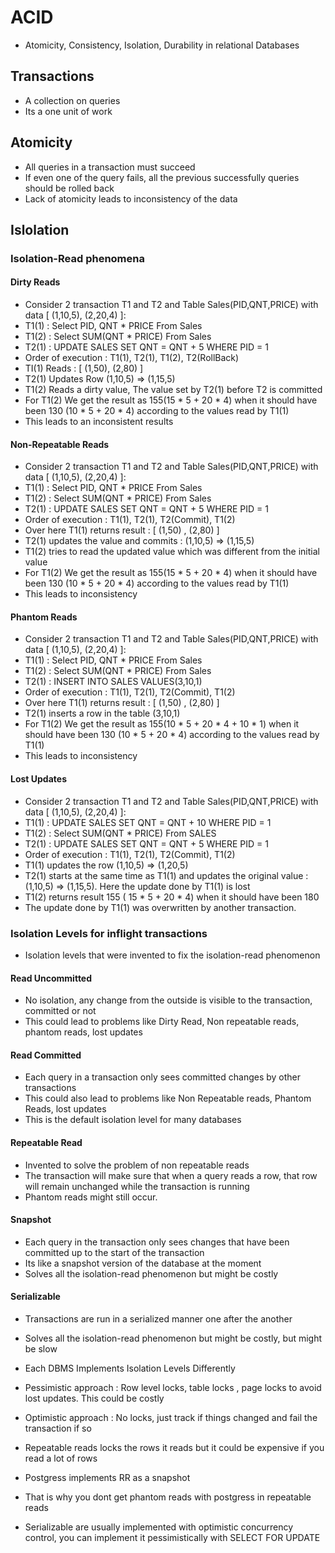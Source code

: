 # ACID 

- Atomicity, Consistency, Isolation, Durability in relational Databases

## Transactions 

- A collection on queries 
- Its a one unit of work

## Atomicity 

- All queries in a transaction must succeed 
- If even one of the query fails, all the previous successfully queries should be rolled back 
- Lack of atomicity leads to inconsistency of the data

## Islolation

### Isolation-Read phenomena 

#### Dirty Reads 

- Consider 2 transaction T1 and T2 and Table Sales(PID,QNT,PRICE) with data [ (1,10,5), (2,20,4) ]:
- T1(1) : Select PID, QNT * PRICE From Sales 
- T1(2) : Select SUM(QNT * PRICE) From Sales 
- T2(1) : UPDATE SALES SET QNT = QNT + 5 WHERE PID = 1
- Order of execution : T1(1), T2(1), T1(2), T2(RollBack)
- TI(1) Reads : [ (1,50), (2,80) ]
- T2(1) Updates Row (1,10,5) => (1,15,5)
- T1(2) Reads a dirty value, The value set by T2(1) before T2 is committed
- For T1(2) We get the result as 155(15 * 5 + 20 * 4) when it should have been 130 (10 * 5 + 20 * 4) according to the values read by T1(1)
- This leads to an inconsistent results

#### Non-Repeatable Reads
- Consider 2 transaction T1 and T2 and Table Sales(PID,QNT,PRICE) with data [ (1,10,5), (2,20,4) ]:
- T1(1) : Select PID, QNT * PRICE From Sales
- T1(2) : Select SUM(QNT * PRICE) From Sales
- T2(1) : UPDATE SALES SET QNT = QNT + 5 WHERE PID = 1
- Order of execution : T1(1), T2(1), T2(Commit), T1(2)
- Over here T1(1) returns result : [ (1,50) , (2,80) ]
- T2(1) updates the value and commits : (1,10,5) => (1,15,5)
- T1(2) tries to read the updated value which was different from the initial value
- For T1(2) We get the result as 155(15 * 5 + 20 * 4) when it should have been 130 (10 * 5 + 20 * 4) according to the values read by T1(1)
- This leads to inconsistency 

#### Phantom Reads
- Consider 2 transaction T1 and T2 and Table Sales(PID,QNT,PRICE) with data [ (1,10,5), (2,20,4) ]:
- T1(1) : Select PID, QNT * PRICE From Sales
- T1(2) : Select SUM(QNT * PRICE) From Sales
- T2(1) : INSERT INTO SALES VALUES(3,10,1)
- Order of execution : T1(1), T2(1), T2(Commit), T1(2)
- Over here T1(1) returns result : [ (1,50) , (2,80) ]
- T2(1) inserts a row in the table (3,10,1)
- For T1(2) We get the result as 155(10 * 5 + 20 * 4 + 10 * 1) when it should have been 130 (10 * 5 + 20 * 4) according to the values read by T1(1)
- This leads to inconsistency

#### Lost Updates
- Consider 2 transaction T1 and T2 and Table Sales(PID,QNT,PRICE) with data [ (1,10,5), (2,20,4) ]:
- T1(1) : UPDATE SALES SET QNT = QNT + 10 WHERE PID = 1
- T1(2) : Select SUM(QNT * PRICE) From SALES
- T2(1) : UPDATE SALES SET QNT = QNT + 5 WHERE PID = 1
- Order of execution : T1(1), T2(1), T2(Commit), T1(2)
- T1(1) updates the row (1,10,5) => (1,20,5)
- T2(1) starts at the same time as T1(1) and updates the original value : (1,10,5) => (1,15,5). Here the update done by T1(1) is lost
- T1(2) returns result 155 ( 15 * 5 + 20 * 4) when it should have been 180 
- The update done by T1(1) was overwritten by another transaction.

### Isolation Levels for inflight transactions

- Isolation levels that were invented to fix the isolation-read phenomenon

#### Read Uncommitted 
- No isolation, any change from the outside is visible to the transaction, committed or not 
- This could lead to problems like Dirty Read, Non repeatable reads, phantom reads, lost updates

#### Read Committed
- Each query in a transaction only sees committed changes by other transactions
- This could also lead to problems like Non Repeatable reads, Phantom Reads, lost updates
- This is the default isolation level for many databases

#### Repeatable Read
- Invented to solve the problem of non repeatable reads
- The transaction will make sure that when a query reads a row, that row will remain unchanged while the transaction is running
- Phantom reads might still occur.

#### Snapshot 
- Each query in the transaction only sees changes that have been committed up to the start of the transaction
- Its like a snapshot version of the database at the moment 
- Solves all the isolation-read phenomenon but might be costly 

#### Serializable 
- Transactions are run in a serialized manner one after the another 
- Solves all the isolation-read phenomenon but might be costly, but might be slow


- Each DBMS Implements Isolation Levels Differently
- Pessimistic approach : Row level locks, table locks , page locks to avoid lost updates. This could be costly 
- Optimistic approach : No locks, just track if things changed and fail the transaction if so 
- Repeatable reads locks the rows it reads but it could be expensive if you read a lot of rows
- Postgress implements RR as a snapshot 
- That is why you dont get phantom reads with postgress in repeatable reads
- Serializable are usually implemented with optimistic concurrency control, you can implement it pessimistically with SELECT FOR UPDATE


